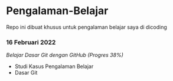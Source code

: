 # Pengalaman-Belajar
Repo ini dibuat khusus untuk pengalaman belajar saya di dicoding

### 16 Februari 2022
_Belajar Dasar Git dengan GitHub (Progres 38%)_
- Studi Kasus Pengalaman Belajar
- Dasar Git
